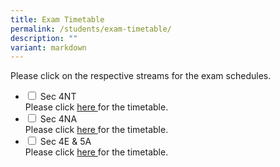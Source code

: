 ```yaml
---
title: Exam Timetable
permalink: /students/exam-timetable/
description: ""
variant: markdown
---
```

Please click on the respective streams for the exam schedules.

<ul class="jekyllcodex_accordion">
		<li>
    <input type="checkbox" id="accordion1">
    <label for="accordion1">Sec 4NT</label>
    <div>
			Please click <a href="/files/Exam%20Timetable/2024_GCE_NT_Prelim_Timetable.pdf">here </a> for the timetable.
    </div>
	</li>
	<li>
    <input type="checkbox" id="accordion2">
    <label for="accordion2">Sec 4NA</label>
    <div>
      Please click <a href="/files/Exam%20Timetable/2024_GCE_NA_Prelim_Timetable.pdf">here </a> for the timetable.
    </div>
	</li>
	<li>
    <input type="checkbox" id="accordion3">
    <label for="accordion3">Sec 4E &amp; 5A</label>
    <div>
      Please click <a href="/files/Exam%20Timetable/2024_GCE_O_Level_Prelim_Timetable.pdf">here </a> for the timetable.
    </div>
	</li>
	</ul>